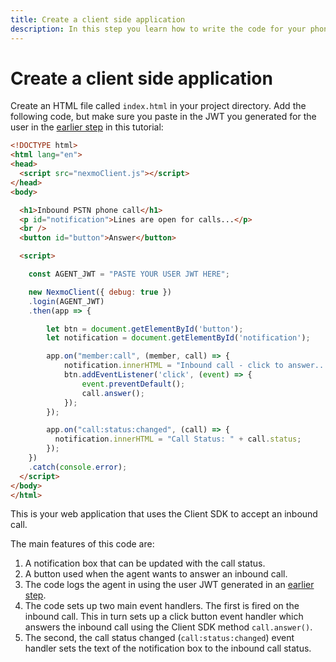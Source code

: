 ```yaml
---
title: Create a client side application
description: In this step you learn how to write the code for your phone to app application.
---
```


# Create a client side application

Create an HTML file called `index.html` in your project directory. Add the following code, but make sure you paste in the JWT you generated for the user in the [earlier step](/client-sdk/tutorials/phone-to-app/client-sdk/generate-jwt) in this tutorial:

``` html
<!DOCTYPE html>
<html lang="en">
<head>
  <script src="nexmoClient.js"></script>
</head>
<body>

  <h1>Inbound PSTN phone call</h1>
  <p id="notification">Lines are open for calls...</p>
  <br />
  <button id="button">Answer</button>

  <script>

    const AGENT_JWT = "PASTE YOUR USER JWT HERE";

    new NexmoClient({ debug: true })
    .login(AGENT_JWT)
    .then(app => {

        let btn = document.getElementById('button');
        let notification = document.getElementById('notification');

        app.on("member:call", (member, call) => {
            notification.innerHTML = "Inbound call - click to answer..."
            btn.addEventListener('click', (event) => {
                event.preventDefault();
                call.answer();
            });
        });

        app.on("call:status:changed", (call) => {
          notification.innerHTML = "Call Status: " + call.status;
        });
    })
    .catch(console.error);
  </script>
</body>
</html>
```

This is your web application that uses the Client SDK to accept an inbound call.

The main features of this code are:

1. A notification box that can be updated with the call status.
2. A button used when the agent wants to answer an inbound call.
3. The code logs the agent in using the user JWT generated in an [earlier step](/client-sdk/tutorials/phone-to-app/client-sdk/generate-jwt).
4. The code sets up two main event handlers. The first is fired on the inbound call. This in turn sets up a click button event handler which answers the inbound call using the Client SDK method `call.answer()`.
5. The second, the call status changed (`call:status:changed`) event handler sets the text of the notification box to the inbound call status.
